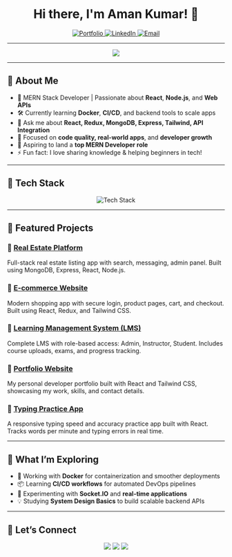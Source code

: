 <h1 align="center">Hi there, I'm Aman Kumar! 👋</h1>

<p align="center">
  <a href="https://portfolio-pied-two-gryqycliw5.vercel.app/" target="_blank">
    <img src="https://img.shields.io/badge/🌐 Portfolio-Live-blue?style=for-the-badge" alt="Portfolio" />
  </a>
  <a href="https://www.linkedin.com/in/amankumarweb/" target="_blank">
    <img src="https://img.shields.io/badge/🔗 LinkedIn-Connect-blue?style=for-the-badge" alt="LinkedIn" />
  </a>
  <a href="mailto:amankumardev0@gmail.com" target="_blank">
    <img src="https://img.shields.io/badge/📧 Email-Contact-red?style=for-the-badge" alt="Email" />
  </a>
</p>

---

<p align="center">
  <img src="https://readme-typing-svg.demolab.com?font=Fira+Code&size=22&duration=3000&pause=500&color=38B2AC&center=true&vCenter=true&width=700&lines=Hey!+I'm+a+MERN+Stack+Developer+👨‍💻;I+love+building+real-world+projects+🚀;Always+learning+and+leveling+up+⚡" />
</p>

---

## 🚀 About Me
- 🔭 MERN Stack Developer | Passionate about **React**, **Node.js**, and **Web APIs**
- 🛠 Currently learning **Docker**, **CI/CD**, and backend tools to scale apps
- 💬 Ask me about **React, Redux, MongoDB, Express, Tailwind, API Integration**
- 🧠 Focused on **code quality, real-world apps**, and **developer growth**
- 🎯 Aspiring to land a **top MERN Developer role**
- ⚡ Fun fact: I love sharing knowledge & helping beginners in tech!

---

## 🧰 Tech Stack
<p align="center">
  <img src="https://skillicons.dev/icons?i=react,redux,tailwind,js,ts,nodejs,express,mongodb,docker,git,github,html,css,vscode,postman" alt="Tech Stack" />
</p>

---

## 🌟 Featured Projects

### 📌 [Real Estate Platform](https://github.com/Amankumar-007/real-estate-app)
Full-stack real estate listing app with search, messaging, admin panel. Built using MongoDB, Express, React, Node.js.

### 📌 [E-commerce Website](https://github.com/Amankumar-007/e-commerce-app)
Modern shopping app with secure login, product pages, cart, and checkout. Built using React, Redux, and Tailwind CSS.

### 📌 [Learning Management System (LMS)](https://github.com/Amankumar-007/Mern-Learning-management-system)
Complete LMS with role-based access: Admin, Instructor, Student. Includes course uploads, exams, and progress tracking.

### 📌 [Portfolio Website](https://portfolio-pied-two-gryqycliw5.vercel.app/)
My personal developer portfolio built with React and Tailwind CSS, showcasing my work, skills, and contact details.

### 📌 [Typing Practice App](https://github.com/Amankumar-007/Typing-Practice-App)
A responsive typing speed and accuracy practice app built with React. Tracks words per minute and typing errors in real time.

---

## 🚧 What I’m Exploring
- 🔧 Working with **Docker** for containerization and smoother deployments  
- 📦 Learning **CI/CD workflows** for automated DevOps pipelines  
- 🧪 Experimenting with **Socket.IO** and **real-time applications**  
- 💡 Studying **System Design Basics** to build scalable backend APIs  

---

## 🤝 Let’s Connect
<p align="center">
  <a href="https://www.linkedin.com/in/amankumarweb/"><img src="https://img.shields.io/badge/LinkedIn-Connect-blue?style=for-the-badge&logo=linkedin"></a>
  <a href="https://twitter.com/yourhandle"><img src="https://img.shields.io/badge/Twitter-Follow-blue?style=for-the-badge&logo=twitter"></a>
  <a href="mailto:amankumardev0@gmail.com"><img src="https://img.shields.io/badge/Email-Send-red?style=for-the-badge&logo=gmail"></a>
</p>
